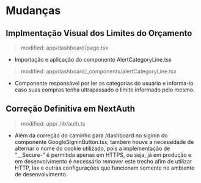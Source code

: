 # Mudanças
## Implmentação Visual dos Limites do Orçamento
> modified: app/dashboard/page.tsx
- Importação e aplicação do componente AlertCategoryLine.tsx
> modified: app/dashboard/_components/alertCategoryLine.tsx
- Componente responsável por ler as categorias do usuário e informa-lo caso suas compras tenha ultrapassado o limite informado pelo mesmo. 
## Correção Definitiva em NextAuth
> modified:   app/_lib/auth.ts
- Além da correção do caminho para /dashboard no siginin do componente GoogleSigninButton.tsx, também houve a necessidade de alternar o nome do cookie utilizado, pois a implementação de "__Secure-" é permitida apenas em HTTPS, ou seja, já em produção e em desenvolvimento é necessário remover este trecho afim de utilizar HTTP, lax e outras configurações que funcionam somente no ambiente de desenvolvimento.
